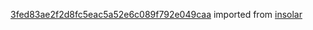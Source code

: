 [3fed83ae2f2d8fc5eac5a52e6c089f792e049caa](https://github.com/insolar/insolar/commit/3fed83ae2f2d8fc5eac5a52e6c089f792e049caa) imported from [insolar](https://github.com/insolar/insolar)
